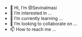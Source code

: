 - 👋 Hi, I’m @Sevinalmasi
- 👀 I’m interested in ...
- 🌱 I’m currently learning ...
- 💞️ I’m looking to collaborate on ...
- 📫 How to reach me ...

<!---
Sevinalmasi/Sevinalmasi is a ✨ special ✨ repository because its `README.md` (this file) appears on your GitHub profile.
You can click the Preview link to take a look at your changes.
--->
